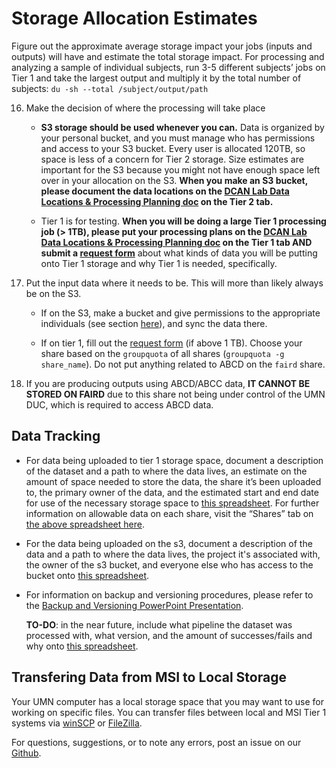 # Storage Allocation Estimates

Figure out the approximate average storage impact your jobs (inputs and outputs) will have and estimate the total storage impact. For processing and analyzing a sample of individual subjects, run 3-5 different subjects’ jobs on Tier 1 and take the largest output and multiply it by the total number of subjects: `du -sh --total /subject/output/path`

16. Make the decision of where the processing will take place

    - **S3 storage should be used whenever you can.** Data is organized by your personal bucket, and you must manage who has permissions and access to your S3 bucket. Every user is allocated 120TB, so space is less of a concern for Tier 2 storage. Size estimates are important for the S3 because you might not have enough space left over in your allocation on the S3. **When you make an S3 bucket, please document the data locations on the [DCAN Lab Data Locations & Processing Planning doc](https://docs.google.com/spreadsheets/u/0/d/1QpKYJQqhuxoQhErBscAEev9npsd1RgKS8KdCL6FiuEo/edit) on the Tier 2 tab.**

    - Tier 1 is for testing. **When you will be doing a large Tier 1 processing job (> 1TB), please put your processing plans on the [DCAN Lab Data Locations & Processing Planning doc](https://docs.google.com/spreadsheets/u/0/d/1QpKYJQqhuxoQhErBscAEev9npsd1RgKS8KdCL6FiuEo/edit) on the Tier 1 tab AND submit a [request form](https://docs.google.com/forms/d/e/1FAIpQLSd1QI_Hmi3khwITVctnaDJYY2M1NegsAWYPR6AXoodUCrrpZw/viewform?usp=sf_link)** about what kinds of data you will be putting onto Tier 1 storage and why Tier 1 is needed, specifically.

17. Put the input data where it needs to be. This will more than likely always be on the S3.

    - If on the S3, make a bucket and give permissions to the appropriate individuals (see section [here](s3.md)), and sync the data there.

    - If on tier 1, fill out the [request form](https://docs.google.com/forms/d/e/1FAIpQLSd1QI_Hmi3khwITVctnaDJYY2M1NegsAWYPR6AXoodUCrrpZw/viewform?usp=sf_link) (if above 1 TB). Choose your share based on the `groupquota` of all shares (`groupquota -g share_name`). Do not put anything related to ABCD on the `faird` share.

18. If you are producing outputs using ABCD/ABCC data, **IT CANNOT BE STORED ON FAIRD** due to this share not being under control of the UMN DUC, which is required to access ABCD data. 

## Data Tracking 

* For data being uploaded to tier 1 storage space, document a description of the dataset and a path to where the data lives, an estimate on the amount of space needed to store the data, the share it’s been uploaded to, the primary owner of the data, and the estimated start and end date for use of the necessary storage space to [this spreadsheet](https://docs.google.com/spreadsheets/d/1QpKYJQqhuxoQhErBscAEev9npsd1RgKS8KdCL6FiuEo/edit#gid=870411543). For further information on allowable data on each share, visit the “Shares” tab on [the above spreadsheet here](https://docs.google.com/spreadsheets/d/1QpKYJQqhuxoQhErBscAEev9npsd1RgKS8KdCL6FiuEo/edit#gid=2135306680).
* For the data being uploaded on the s3, document a description of the data and a path to where the data lives, the project it's associated with, the owner of the s3 bucket, and everyone else who has access to the bucket onto [this spreadsheet](https://docs.google.com/spreadsheets/u/0/d/1QpKYJQqhuxoQhErBscAEev9npsd1RgKS8KdCL6FiuEo/edit). 

* For information on backup and versioning procedures, please refer to the [Backup and Versioning PowerPoint Presentation](https://docs.google.com/presentation/d/1UiXIvrsQNqVTgAtFib7Lvk2wOdcRSPTcUfG1zme4fqs/edit#slide=id.g149c53b2342_0_205).

    **TO-DO**: in the near future, include what pipeline the dataset was processed with, what version, and the amount of successes/fails and why onto [this spreadsheet](https://docs.google.com/spreadsheets/d/1QpKYJQqhuxoQhErBscAEev9npsd1RgKS8KdCL6FiuEo/edit#gid=0).

## Transfering Data from MSI to Local Storage

Your UMN computer has a local storage space that you may want to use for working on specific files. You can transfer files between local and MSI Tier 1 systems via [winSCP](https://www.msi.umn.edu/support/faq/how-do-i-use-winscp-transfer-data) or [FileZilla](https://www.msi.umn.edu/support/faq/how-do-i-use-filezilla-transfer-data).


For questions, suggestions, or to note any errors, post an issue on our [Github](https://github.com/DCAN-Labs/cdni-brain/issues).
